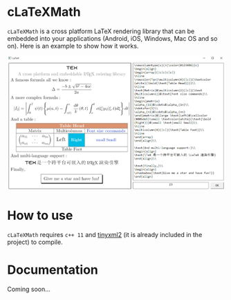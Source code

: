 # cLaTeXMath

`cLaTeXMath` is a cross platform LaTeX rendering library that can be embedded into your applications (Android, iOS, Windows, Mac OS and so on). Here is an example to show how it works.

![example](readme/example.PNG)

# How to use

`cLaTeXMath` requires `c++ 11` and [tinyxml2](https://github.com/leethomason/tinyxml2) (it is already included in the project) to compile.

# Documentation

Coming soon...
